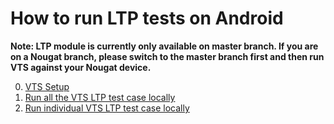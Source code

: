 # How to run LTP tests on Android

__Note: LTP module is currently only available on master branch. If you are on
a Nougat branch, please switch to the master branch first and then run VTS against your
Nougat device.__

0. [VTS Setup](../../setup/index.md)
1. [Run all the VTS LTP test case locally](../kernel_ltp/run_all_ltp_testcases.md)
2. [Run individual VTS LTP test case locally](../kernel_ltp/run_individual_ltp_testcase.md)
